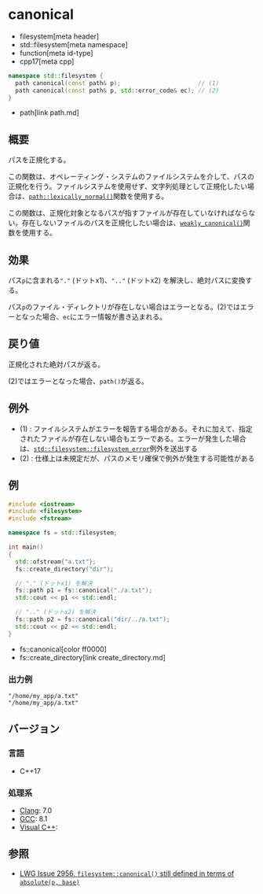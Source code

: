 # canonical
* filesystem[meta header]
* std::filesystem[meta namespace]
* function[meta id-type]
* cpp17[meta cpp]

```cpp
namespace std::filesystem {
  path canonical(const path& p);                      // (1)
  path canonical(const path& p, std::error_code& ec); // (2)
}
```
* path[link path.md]

## 概要
パスを正規化する。

この関数は、オペレーティング・システムのファイルシステムを介して、パスの正規化を行う。ファイルシステムを使用せず、文字列処理として正規化したい場合は、[`path::lexically_normal()`](path/lexically_normal.md)関数を使用する。

この関数は、正規化対象となるパスが指すファイルが存在していなければならない。存在しないファイルのパスを正規化したい場合は、[`weakly_canonical()`](weakly_canonical.md)関数を使用する。


## 効果
パス`p`に含まれる`"."` (ドットx1)、`".."` (ドットx2) を解決し、絶対パスに変換する。

パス`p`のファイル・ディレクトリが存在しない場合はエラーとなる。(2)ではエラーとなった場合、`ec`にエラー情報が書き込まれる。


## 戻り値
正規化された絶対パスが返る。

(2)ではエラーとなった場合、`path()`が返る。


## 例外
- (1) : ファイルシステムがエラーを報告する場合がある。それに加えて、指定されたファイルが存在しない場合もエラーである。エラーが発生した場合は、[`std::filesystem::filesystem_error`](filesystem_error.md)例外を送出する
- (2) : 仕様上は未規定だが、パスのメモリ確保で例外が発生する可能性がある


## 例
```cpp example
#include <iostream>
#include <filesystem>
#include <fstream>

namespace fs = std::filesystem;

int main()
{
  std::ofstream{"a.txt"};
  fs::create_directory("dir");

  // "." (ドットx1) を解決
  fs::path p1 = fs::canonical("./a.txt");
  std::cout << p1 << std::endl;

  // ".." (ドットx2) を解決
  fs::path p2 = fs::canonical("dir/../a.txt");
  std::cout << p2 << std::endl;
}
```
* fs::canonical[color ff0000]
* fs::create_directory[link create_directory.md]

### 出力例
```
"/home/my_app/a.txt"
"/home/my_app/a.txt"
```

## バージョン
### 言語
- C++17

### 処理系
- [Clang](/implementation.md#clang): 7.0
- [GCC](/implementation.md#gcc): 8.1
- [Visual C++](/implementation.md#visual_cpp):


## 参照
- [LWG Issue 2956. `filesystem::canonical()` still defined in terms of `absolute(p, base)`](https://wg21.cmeerw.net/lwg/issue2956)
